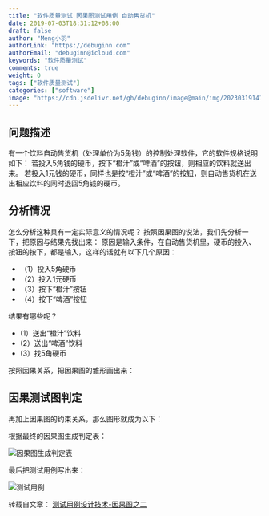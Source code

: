 ```yaml
---
title: "软件质量测试 因果图测试用例 自动售货机"
date: 2019-07-03T18:31:12+08:00
draft: false
author: "Meng小羽"
authorLink: "https://debuginn.com"
authorEmail: "debuginn@icloud.com"
keywords: "软件质量测试"
comments: true
weight: 0
tags: ["软件质量测试"]
categories: ["software"]
image: "https://cdn.jsdelivr.net/gh/debuginn/image@main/img/202303191412328.jpg"
---
```


## 问题描述

有一个饮料自动售货机（处理单价为5角钱）的控制处理软件，它的软件规格说明如下：
若投入5角钱的硬币，按下“橙汁”或“啤酒”的按钮，则相应的饮料就送出来。
若投入1元钱的硬币，同样也是按“橙汁”或“啤酒”的按钮，则自动售货机在送出相应饮料的同时退回5角钱的硬币。

## 分析情况

怎么分析这种具有一定实际意义的情况呢？
按照因果图的说法，我们先分析一下，把原因与结果先找出来：
原因是输入条件，在自动售货机里，硬币的投入、按钮的按下，都是输入，这样的话就有以下几个原因：
- （1）投入5角硬币 
- （2）投入1元硬币
- （3）按下“橙汁”按钮
- （4）按下“啤酒”按钮

结果有哪些呢？
- (1）送出“橙汁”饮料
- (2）送出“啤酒”饮料
- (3）找5角硬币

按照因果关系，把因果图的雏形画出来：

## 因果测试图判定

再加上因果图的约束关系，那么图形就成为以下：

根据最终的因果图生成判定表：

![因果图生成判定表](https://cdn.jsdelivr.net/gh/debuginn/image@main/img/202303191413964.png)

最后把测试用例写出来： 

![测试用例](https://cdn.jsdelivr.net/gh/debuginn/image@main/img/202303191414741.png)

转载自文章： [测试用例设计技术-因果图之二](https://blog.csdn.net/xuhongge/article/details/2627464) 